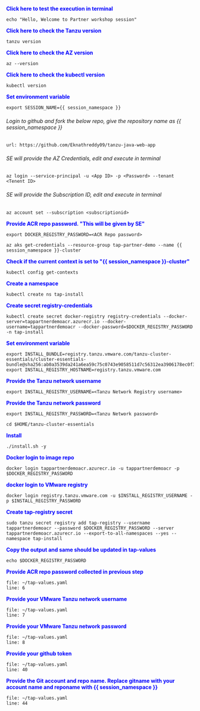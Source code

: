 
<p style="color:blue"><strong> Click here to test the execution in terminal</strong></p>

```execute-1
echo "Hello, Welcome to Partner workshop session"
```
<p style="color:blue"><strong> Click here to check the Tanzu version</strong></p>

```execute
tanzu version
```
<p style="color:blue"><strong> Click here to check the AZ version</strong></p>

```execute
az --version
```

<p style="color:blue"><strong> Click here to check the kubectl version</strong></p>

```execute
kubectl version
```

<p style="color:blue"><strong> Set environment variable </strong></p>

```execute-all
export SESSION_NAME={{ session_namespace }}
```

###### Login to github and fork the below repo, give the repository name as {{ session_namespace }}

```dashboard:open-url
url: https://github.com/Eknathreddy09/tanzu-java-web-app
```

###### SE will provide the AZ Credentials, edit and execute in terminal

```copy-and-edit
az login --service-principal -u <App ID> -p <Password> --tenant <Tenent ID> 
```
###### SE will provide the Subscription ID, edit and execute in terminal

```copy-and-edit
az account set --subscription <subscriptionid>
```

<p style="color:blue"><strong> Provide ACR repo password. "This will be given by SE" </strong></p>

```copy-and-edit
export DOCKER_REGISTRY_PASSWORD=<ACR Repo password>
```

```execute
az aks get-credentials --resource-group tap-partner-demo --name {{ session_namespace }}-cluster
```
<p style="color:blue"><strong> Check if the current context is set to "{{ session_namespace }}-cluster" </strong></p>

```execute
kubectl config get-contexts
```
<p style="color:blue"><strong> Create a namespace </strong></p>

```execute
kubectl create ns tap-install
```
<p style="color:blue"><strong> Create secret registry-credentials </strong></p>

```copy-and-edit
kubectl create secret docker-registry registry-credentials --docker-server=tappartnerdemoacr.azurecr.io --docker-username=tappartnerdemoacr --docker-password=$DOCKER_REGISTRY_PASSWORD -n tap-install
```
<p style="color:blue"><strong> Set environment variable </strong></p>

```execute
export INSTALL_BUNDLE=registry.tanzu.vmware.com/tanzu-cluster-essentials/cluster-essentials-bundle@sha256:ab0a3539da241a6ea59c75c0743e9058511d7c56312ea3906178ec0f3491f51d
export INSTALL_REGISTRY_HOSTNAME=registry.tanzu.vmware.com
```
<p style="color:blue"><strong> Provide the Tanzu network username </strong></p>

```copy-and-edit
export INSTALL_REGISTRY_USERNAME=<Tanzu Network Registry username>
```
<p style="color:blue"><strong> Provide the Tanzu network password </strong></p>

```copy-and-edit
export INSTALL_REGISTRY_PASSWORD=<Tanzu Network password>
```

```execute
cd $HOME/tanzu-cluster-essentials
```

<p style="color:blue"><strong> Install  </strong></p>

```execute
./install.sh -y
```

<p style="color:blue"><strong> Docker login to image repo </strong></p>

```execute
docker login tappartnerdemoacr.azurecr.io -u tappartnerdemoacr -p $DOCKER_REGISTRY_PASSWORD
```

<p style="color:blue"><strong> docker login to VMware registry </strong></p>

```execute
docker login registry.tanzu.vmware.com -u $INSTALL_REGISTRY_USERNAME -p $INSTALL_REGISTRY_PASSWORD
```

<p style="color:blue"><strong> Create tap-registry secret  </strong></p>


```execute
sudo tanzu secret registry add tap-registry --username tappartnerdemoacr --password $DOCKER_REGISTRY_PASSWORD --server tappartnerdemoacr.azurecr.io --export-to-all-namespaces --yes --namespace tap-install
```

<p style="color:blue"><strong> Copy the output and same should be updated in tap-values </strong></p>

```execute-1
echo $DOCKER_REGISTRY_PASSWORD
```
<p style="color:blue"><strong> Provide ACR repo password collected in previous step </strong></p>

```editor:open-file
file: ~/tap-values.yaml
line: 6
```
<p style="color:blue"><strong> Provide your VMware Tanzu network username </strong></p>

```editor:open-file
file: ~/tap-values.yaml
line: 7
```
<p style="color:blue"><strong> Provide your VMware Tanzu network password </strong></p>

```editor:open-file
file: ~/tap-values.yaml
line: 8
```
<p style="color:blue"><strong> Provide your github token </strong></p>

```editor:open-file
file: ~/tap-values.yaml
line: 40
```
<p style="color:blue"><strong> Provide the Git account and repo name. Replace gitname with your account name and reponame with {{ session_namespace }} </strong></p>

```editor:open-file
file: ~/tap-values.yaml
line: 44
```
